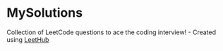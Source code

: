 # MySolutions
Collection of LeetCode questions to ace the coding interview! - Created using [LeetHub](https://github.com/QasimWani/LeetHub)
